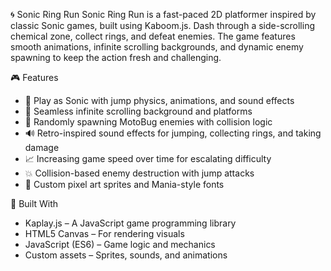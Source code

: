 🌀 Sonic Ring Run
Sonic Ring Run is a fast-paced 2D platformer inspired by classic Sonic games, built using Kaboom.js. Dash through a side-scrolling chemical zone, collect rings, and defeat enemies. The game features smooth animations, infinite scrolling backgrounds, and dynamic enemy spawning to keep the action fresh and challenging.

  🎮 Features
  - 🦔 Play as Sonic with jump physics, animations, and sound effects
  - 🔁 Seamless infinite scrolling background and platforms
  - 🐞 Randomly spawning MotoBug enemies with collision logic
  - 🔊 Retro-inspired sound effects for jumping, collecting rings, and taking damage
  - 📈 Increasing game speed over time for escalating difficulty
  - 💥 Collision-based enemy destruction with jump attacks
  - 🎨 Custom pixel art sprites and Mania-style fonts
    
🧱 Built With
  - Kaplay.js – A JavaScript game programming library
  - HTML5 Canvas – For rendering visuals
  - JavaScript (ES6) – Game logic and mechanics
  - Custom assets – Sprites, sounds, and animations
